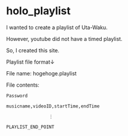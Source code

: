 # holo_playlist

I wanted to create a playlist of Uta-Waku.

However, youtube did not have a timed playlist.

So, I created this site.

Playlist file format↓

File name: hogehoge.playlist

File contents:

    Password

    musicname,videoID,startTime,endTime

                    ⋮

    PLAYLIST_END_POINT
